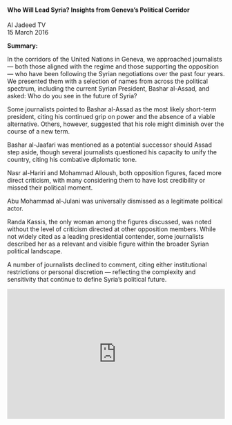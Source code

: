 <h4>Who Will Lead Syria? Insights from Geneva’s Political Corridor</h4>

Al Jadeed TV  
15 March 2016  

<b>Summary:</b>

In the corridors of the United Nations in Geneva, we approached journalists — both those aligned with the regime and those supporting the opposition — who have been following the Syrian negotiations over the past four years. We presented them with a selection of names from across the political spectrum, including the current Syrian President, Bashar al-Assad, and asked: Who do you see in the future of Syria?

Some journalists pointed to Bashar al-Assad as the most likely short-term president, citing his continued grip on power and the absence of a viable alternative. Others, however, suggested that his role might diminish over the course of a new term.

Bashar al-Jaafari was mentioned as a potential successor should Assad step aside, though several journalists questioned his capacity to unify the country, citing his combative diplomatic tone.

Nasr al-Hariri and Mohammad Alloush, both opposition figures, faced more direct criticism, with many considering them to have lost credibility or missed their political moment.

Abu Mohammad al-Julani was universally dismissed as a legitimate political actor.

Randa Kassis, the only woman among the figures discussed, was noted without the level of criticism directed at other opposition members. While not widely cited as a leading presidential contender, some journalists described her as a relevant and visible figure within the broader Syrian political landscape.

A number of journalists declined to comment, citing either institutional restrictions or personal discretion — reflecting the complexity and sensitivity that continue to define Syria’s political future.

<p></p>
<center>
<div style="display: flex; justify-content: center; position:relative;width: 100%;height: 300px;"><iframe
    src="https://iframe.mediadelivery.net/embed/460223/5fba158b-4754-4172-850e-a099499ccec2?autoplay=false&loop=false&muted=false&preload=true&responsive=true"
    loading="lazy" style="border:0;height:100%;width: 520px;"
    allow="accelerometer;gyroscope;autoplay;encrypted-media;picture-in-picture;" allowfullscreen="true"></iframe>
</div>
</center>  
<p></p>
